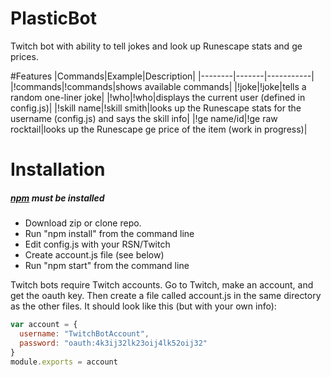 # PlasticBot
Twitch bot with ability to tell jokes and look up Runescape stats and ge prices.

#Features
|Commands|Example|Description|
|--------|-------|-----------|
|!commands|!commands|shows available commands|
|!joke|!joke|tells a random one-liner joke|
|!who|!who|displays the current user (defined in config.js)|
|!skill name|!skill smith|looks up the Runescape stats for the username (config.js) and says the skill info|
|!ge name/id|!ge raw rocktail|looks up the Runescape ge price of the item (work in progress)|

# Installation
##### [npm](https://www.npmjs.com/) must be installed
* Download zip or clone repo.
* Run "npm install" from the command line
* Edit config.js with your RSN/Twitch
* Create account.js file (see below)
* Run "npm start" from the command line

Twitch bots require Twitch accounts. Go to Twitch, make an account, and get the oauth key. Then create a file called account.js in the same directory as the other files. It should look like this (but with your own info):
```javascript
var account = {
  username: "TwitchBotAccount",
  password: "oauth:4k3ij32lk23oij4lk52oij32"
}
module.exports = account
```
